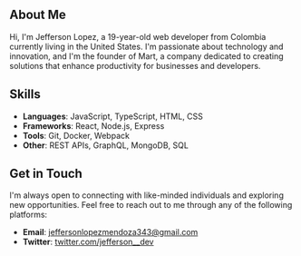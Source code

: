 ## About Me

Hi, I'm Jefferson Lopez, a 19-year-old web developer from Colombia currently living in the United States. I'm passionate about technology and innovation, and I'm the founder of Mart, a company dedicated to creating solutions that enhance productivity for businesses and developers.

## Skills

- **Languages**: JavaScript, TypeScript, HTML, CSS
- **Frameworks**: React, Node.js, Express
- **Tools**: Git, Docker, Webpack
- **Other**: REST APIs, GraphQL, MongoDB, SQL

## Get in Touch

I'm always open to connecting with like-minded individuals and exploring new opportunities. Feel free to reach out to me through any of the following platforms:

- **Email**: jeffersonlopezmendoza343@gmail.com
- **Twitter**: [twitter.com/jefferson__dev](https://twitter.com/jefferson__dev)

